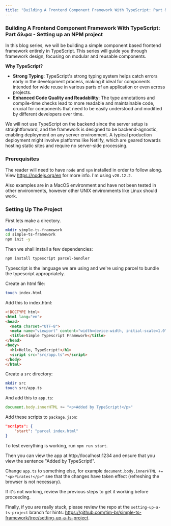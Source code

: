 ```yaml
---
title: "Building A Frontend Component Framework With TypeScript: Part ἄλφα - Setting Up an NPM Project"
---
```


### Building A Frontend Component Framework With TypeScript: Part ἄλφα - Setting up an NPM project

In this blog series, we will be building a simple component based frontend framework entirely in TypeScript. This series will guide you through framework design, focusing on modular and reusable components.

**Why TypeScript?**

- **Strong Typing**: TypeScript's strong typing system helps catch errors early in the development process, making it ideal for components intended for wide reuse in various parts of an application or even across projects.
- **Enhanced Code Quality and Readability**: The type annotations and compile-time checks lead to more readable and maintainable code, crucial for components that need to be easily understood and modified by different developers over time.

We will not use TypeScript on the backend since the server setup is straightforward, and the framework is designed to be backend-agnostic, enabling deployment on any server environment. A typical production deployment might involve platforms like Netlify, which are geared towards hosting static sites and require no server-side processing.

### Prerequisites

The reader will need to have `node` and `npm` installed in order to follow along. View https://nodejs.org/en for more info. I'm using `v20.12.2`.


Also examples are in a MacOS environment and have not been tested in other environments, however other UNIX environments like Linux should work.

### Setting Up The Project

First lets make a directory.

``` bash
mkdir simple-ts-framework
cd simple-ts-framework
npm init -y
```

Then we shall install a few dependencies:

``` bash
npm install typescript parcel-bundler
```

Typescript is the language we are using and we're using parcel to bundle the typescript appropriately.

Create an html file:

``` bash
touch index.html
```

Add this to index.html:

``` html
<!DOCTYPE html>
<html lang="en">
<head>
  <meta charset="UTF-8">
  <meta name="viewport" content="width=device-width, initial-scale=1.0">
  <title>Simple Typescript Framework</title>
</head>
<body>
  <h1>Hello, TypeScript!</h1>
  <script src="src/app.ts"></script>
</body>
</html>
```

Create a `src` directory:

``` bash
mkdir src
touch src/app.ts
```

And add this to `app.ts`:

``` javascript
document.body.innerHTML += "<p>Added by TypeScript!</p>"
```

Add these scripts to `package.json`:

``` json
"scripts": {
    "start": "parcel index.html"
}
```

To test everything is working, run `npm run start`.

Then you can view the app at http://localhost:1234 and ensure that you view the sentence "Added by TypeScript!".

Change `app.ts` to something else, for example `document.body.innerHTML += "<p>Pirates!</p>"` see that the changes have taken effect (refreshing the browser is not necessary).

If it's not working, review the previous steps to get it working before proceeding.

Finally, if you are really stuck, please review the repo at the `setting-up-a-ts-project` branch for hints: https://github.com/tim-br/simple-ts-framework/tree/setting-up-a-ts-project.